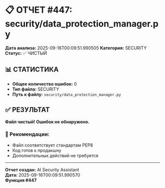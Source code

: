 # 📋 ОТЧЕТ #447: security/data_protection_manager.py

**Дата анализа:** 2025-09-16T00:09:51.990505
**Категория:** SECURITY
**Статус:** ✅ ЧИСТЫЙ

## 📊 СТАТИСТИКА

- **Общее количество ошибок:** 0
- **Тип файла:** SECURITY
- **Путь к файлу:** `security/data_protection_manager.py`

## ✅ РЕЗУЛЬТАТ

**Файл чистый! Ошибок не обнаружено.**

### 🎯 Рекомендации:
- Файл соответствует стандартам PEP8
- Код готов к продакшну
- Дополнительных действий не требуется

---
**Отчет создан:** AI Security Assistant  
**Дата:** 2025-09-16T00:09:51.990570  
**Функция #447**
